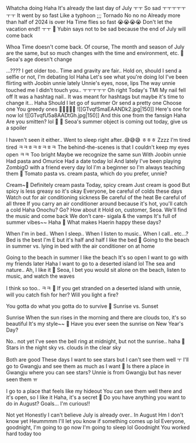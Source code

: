 Whatcha doing
Haha
It's already the last day of July ㅜㅜ
So sad
ㅜㅜㅜㅜㅜㅜㅜ
It went by so fast
Like a typhoon ;;;
Tornado
No no no
Already more than half of 2024 is over
Ha
Time flies so fast
😭😭😭😭
Don't let the vacation end!! ㅜㅜ
🌊 Yubin says not to be sad because the end of July will come back

Whoa
Time doesn't come back.
Of course,
The month and season of July
are the same, but
so much changes with the time and environment, etc.
🌊 Seoa's age doesn't change

...????
I get older too..
Time and gravity are fair..
Hold on, should I send a selfie or not, I'm debating lol
Haha
Let's see what you're doing lol
I've been flirting with Joobin unnie lately
Unnie's eyes, nose, lips
The way unnie touched me
I didn't touch you..
ㅜㅜㅜㅜㅜ
Oh right
Today's TMI
My nail fell off
It was a hashtag nail..
It was meant for hashtags but maybe it's time to change it...
Haha
Should I let go of summer
Or send a pretty one
Choose one
You greedy ones
🤔🤔🤔🤔🤔
![[GTvqfSmaEAANDk2.jpg|150]]
Here's one for now lol
![[GTvqfU5a8AADtGh.jpg|150]]
And this one from the fansign
Haha
Are you smitten? lol 🤭
🌊 Seoa's summer object is coming out today, give us a spoiler

I haven't seen it either..
Went to sleep right after..😅😅😅
ㅎㅎㅎ
Zzzz
I'm tired tired
ㅋㅋㅎㅋㅎㅋㅎㅋ
The behind-the-scenes is that I couldn't keep my eyes open ㅋㅋ
Too bright
Maybe we recognize the same sun
With Joobin unnie
Had pasta and
Omurice
Had a date today lol
And lately
I've been playing ZombigO with a friend every day lol
I'm a beginner so I'm always teaching them
🌊 Tomato pasta vs. cream pasta, which do you prefer, unnie?

Cream~🍦
Definitely cream pasta
Today,
spicy cream
Just cream is good
But spicy is
less greasy
so it's okay
Everyone,
be careful of colds these days
Watch out for air conditioning sickness
Be careful of the heat
Be careful of all three
If you carry an air conditioner around because it's hot,
you'll catch a cold
Haha
Onochu?
Go?
How about it
Hold on, customer, Seoa.
We'll find the music and come back
We don’t care- sigala & the vamps
It's full of summer vibes~~
Haha
🌊 What makes Haerin happy these days?

When I'm in bed..
When I sleep..
When I listen to music..
When I call.. etc...?
Bed is the best
I'm E but
it's half and half
I like the bed
🌊 Going to the beach in summer vs. lying in bed with the air conditioner on at home

Going to the beach in summer
I like the beach
It's so open
I want to go
with my friends later
Haha
I want to go to a deserted island lol
The sea and nature..
Ah, I like it
🌊 Seoa, I bet you would sit alone on the beach, listen to music, and watch the waves

I think so too.. ㅋㅋ
🌊 If you get stranded on a deserted island with unnie, will you catch fish for her? Will you light a fire?

You gotta do what you gotta do to survive
🌊 Sunrise vs. Sunset

Sunrise
When the sun rises in the morning
and there are clouds too, it's so beautiful
It's my style~~
🌊 Have you ever seen the sunrise on New Year's Day?

No.. not yet
I've seen the bell ring at midnight, but not the sunrise.. haha
🌊 Stars in the night sky vs. clouds in the clear sky

Both are good
These days I want to see stars but
I can't see them well ㅜ
I'll go to Gwangju and see them as much as I want
🌊 Is there a place in Gwangju where you can see stars?
Unnie is from Gwangju but has never seen them ㅠ

I go to a place that feels like my hideout
You can see them well there and it's open, so I like it
Haha, it's a secret
🌊 Do you have anything you want to do in August? Goals... I'm curious!!

Not yet
Honestly
I can't believe July is already over..
In August
Hm
I don't know yet
Heummmm
I'll let you know if something comes up lol
Everyone, goodnight, I'm going to go now
I'm going to sleep lol
Goodnight
You worked hard today too
